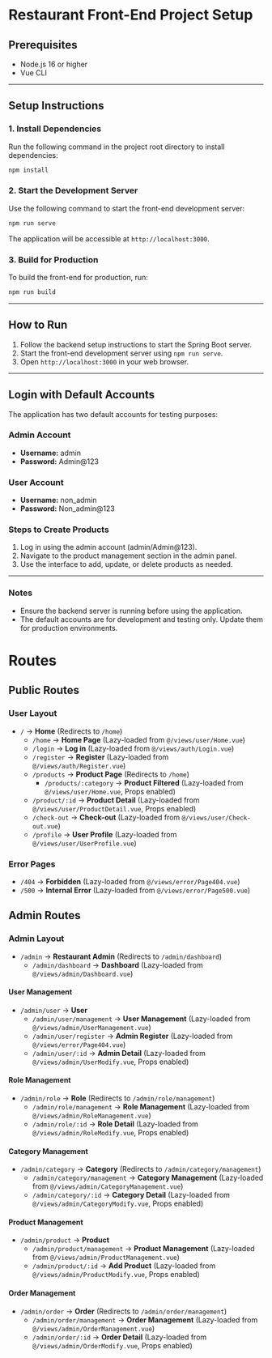 
# Restaurant Front-End Project Setup

## Prerequisites
- Node.js 16 or higher
- Vue CLI

---

## Setup Instructions

### 1. Install Dependencies
Run the following command in the project root directory to install dependencies:
```bash
npm install
```

### 2. Start the Development Server
Use the following command to start the front-end development server:
```bash
npm run serve
```
The application will be accessible at `http://localhost:3000`.

### 3. Build for Production
To build the front-end for production, run:
```bash
npm run build
```

---

## How to Run
1. Follow the backend setup instructions to start the Spring Boot server.
2. Start the front-end development server using `npm run serve`.
3. Open `http://localhost:3000` in your web browser.

---

## Login with Default Accounts
The application has two default accounts for testing purposes:

### Admin Account
- **Username:** admin  
- **Password:** Admin@123  

### User Account
- **Username:** non_admin  
- **Password:** Non_admin@123  

### Steps to Create Products
1. Log in using the admin account (admin/Admin@123).
2. Navigate to the product management section in the admin panel.
3. Use the interface to add, update, or delete products as needed.

---

### Notes
- Ensure the backend server is running before using the application.
- The default accounts are for development and testing only. Update them for production environments.

# Routes

## Public Routes

### User Layout
- `/` → **Home** (Redirects to `/home`)
  - `/home` → **Home Page** (Lazy-loaded from `@/views/user/Home.vue`)
  - `/login` → **Log in** (Lazy-loaded from `@/views/auth/Login.vue`)
  - `/register` → **Register** (Lazy-loaded from `@/views/auth/Register.vue`)
  - `/products` → **Product Page** (Redirects to `/home`)
    - `/products/:category` → **Product Filtered** (Lazy-loaded from `@/views/user/Home.vue`, Props enabled)
  - `/product/:id` → **Product Detail** (Lazy-loaded from `@/views/user/ProductDetail.vue`, Props enabled)
  - `/check-out` → **Check-out** (Lazy-loaded from `@/views/user/Check-out.vue`)
  - `/profile` → **User Profile** (Lazy-loaded from `@/views/user/UserProfile.vue`)

### Error Pages
- `/404` → **Forbidden** (Lazy-loaded from `@/views/error/Page404.vue`)
- `/500` → **Internal Error** (Lazy-loaded from `@/views/error/Page500.vue`)

## Admin Routes

### Admin Layout
- `/admin` → **Restaurant Admin** (Redirects to `/admin/dashboard`)
  - `/admin/dashboard` → **Dashboard** (Lazy-loaded from `@/views/admin/Dashboard.vue`)

#### User Management
- `/admin/user` → **User**
  - `/admin/user/management` → **User Management** (Lazy-loaded from `@/views/admin/UserManagement.vue`)
  - `/admin/user/register` → **Admin Register** (Lazy-loaded from `@/views/error/Page404.vue`)
  - `/admin/user/:id` → **Admin Detail** (Lazy-loaded from `@/views/admin/UserModify.vue`, Props enabled)

#### Role Management
- `/admin/role` → **Role** (Redirects to `/admin/role/management`)
  - `/admin/role/management` → **Role Management** (Lazy-loaded from `@/views/admin/RoleManagement.vue`)
  - `/admin/role/:id` → **Role Detail** (Lazy-loaded from `@/views/admin/RoleModify.vue`, Props enabled)

#### Category Management
- `/admin/category` → **Category** (Redirects to `/admin/category/management`)
  - `/admin/category/management` → **Category Management** (Lazy-loaded from `@/views/admin/CategoryManagement.vue`)
  - `/admin/category/:id` → **Category Detail** (Lazy-loaded from `@/views/admin/CategoryModify.vue`, Props enabled)

#### Product Management
- `/admin/product` → **Product**
  - `/admin/product/management` → **Product Management** (Lazy-loaded from `@/views/admin/ProductManagement.vue`)
  - `/admin/product/:id` → **Add Product** (Lazy-loaded from `@/views/admin/ProductModify.vue`, Props enabled)

#### Order Management
- `/admin/order` → **Order** (Redirects to `/admin/order/management`)
  - `/admin/order/management` → **Order Management** (Lazy-loaded from `@/views/admin/OrderManagement.vue`)
  - `/admin/order/:id` → **Order Detail** (Lazy-loaded from `@/views/admin/OrderModify.vue`, Props enabled)

